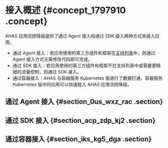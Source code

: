 # 接入概述 {#concept_1797910 .concept}

AHAS 应用流控降级提供了通过 Agent 接入和通过 SDK 接入两种方式来接入应用。

-   通过 Agent 接入：若应用使用的第三方组件和框架在[支持列表](intl.zh-CN/应用流控降级/支持列表.md#)中，则通过 Agent 接入方式无需修改代码即可完成。
-   通过 SDK 接入：若应用使用的第三方组件和框架不在支持列表中或需要更精细的流量控制，则通过 SDK 接入。
-   通过容器接入：AHAS 与容器服务 Kubernetes 版进行了数据打通，容器服务 Kubernetes 版中的应用可以快速接入 AHAS 应用流控降级。

## 通过 Agent 接入 {#section_0us_wxz_rac .section}

## 通过 SDK 接入 {#section_acp_zdp_kj2 .section}

## 通过容器接入 {#section_iks_kg5_dga .section}

